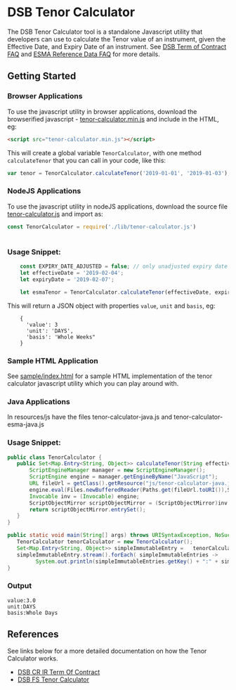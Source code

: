 # DSB Tenor Calculator

The DSB Tenor Calculator tool is a standalone Javascript utility that developers can use to calculate the Tenor value of an instrument, given the Effective Date, and Expiry Date of an instrument. See [DSB Term of Contract FAQ](https://www.anna-dsb.com/download/dsb-term-of-contract-faq/) and [ESMA Reference Data FAQ](https://www.esma.europa.eu/sites/default/files/library/esma70-1861941480-56_qas_mifir_data_reporting.pdf) for more details.

## Getting Started

### Browser Applications
To use the javascript utility in browser applications, download the browserified javascript - [tenor-calculator.min.js](./sample/tenor-calculator.min.js) and include in the HTML, eg:

```HTML
<script src="tenor-calculator.min.js"></script>
```
This will create a global variable `TenorCalculator`, with one method `calculateTenor` that you can call in your code, like this:

```javascript
var tenor = TenorCalculator.calculateTenor('2019-01-01', '2019-01-03');
```

### NodeJS Applications
To use the javascript utility in nodeJS applications, download the source file [tenor-calculator.js](./src/tenor-calculator.js)
and import as:
```javascript
const TenorCalculator = require('./lib/tenor-calculator.js')
```
#
### Usage Snippet:
```javascript
    const EXPIRY_DATE_ADJUSTED = false; // only unadjusted expiry date is supported for now
    let effectiveDate = '2019-02-04';
    let expiryDate = '2019-02-07';

    let esmaTenor = TenorCalculator.calculateTenor(effectiveDate, expiryDate, END_DATE_ADJUSTED);
```
This will return a JSON object with properties `value`, `unit` and `basis`, eg:
```
    {
      'value': 3
      'unit': 'DAYS',
      'basis': 'Whole Weeks"
    }
```

### Sample HTML Application

See [sample/index.html](./sample/index.html) for a sample HTML implementation of the tenor calculator javascript utility which you can play around with.

### Java Applications
 In resources/js have the files tenor-calculator-java.js and tenor-calculator-esma-java.js
 ### Usage Snippet:
 ```java
public class TenorCalculator {  
    public Set<Map.Entry<String, Object>> calculateTenor(String effectiveDate, String expiryDate ) throws ScriptException,      NoSuchMethodException, IOException, URISyntaxException {
        ScriptEngineManager manager = new ScriptEngineManager();
        ScriptEngine engine = manager.getEngineByName("JavaScript");
        URL fileUrl = getClass().getResource("js/tenor-calculator-java.js");
        engine.eval(Files.newBufferedReader(Paths.get(fileUrl.toURI()),StandardCharsets.UTF_8));
        Invocable inv = (Invocable) engine;
        ScriptObjectMirror scriptObjectMirror = (ScriptObjectMirror)inv.invokeFunction("calculateTenor", effectiveDate, expiryDate);
        return scriptObjectMirror.entrySet();  
    }
}

public static void main(String[] args) throws URISyntaxException, NoSuchMethodException, IOException, ScriptException {
    TenorCalculator tenorCalculator = new TenorCalculator();
    Set<Map.Entry<String, Object>> simpleImmutableEntry =   tenorCalculator.calculateTenor("2019-02-04", "2019-02-07");
    simpleImmutableEntry.stream().forEach( simpleImmutableEntries ->
          System.out.println(simpleImmutableEntries.getKey() + ":" + simpleImmutableEntries.getValue()));
}
  ```    
### Output
```
value:3.0
unit:DAYS
basis:Whole Days
```

## References

See links below for a more detailed documentation on how the Tenor Calculator works.

* [DSB CR IR Term Of Contract](https://www.anna-dsb.com/download/dsb-cr-ir-term-of-contract-v1-0_final/)
* [DSB FS Tenor Calculator](https://www.anna-dsb.com/download/dsb-fs-tenor-calculator-final/)
